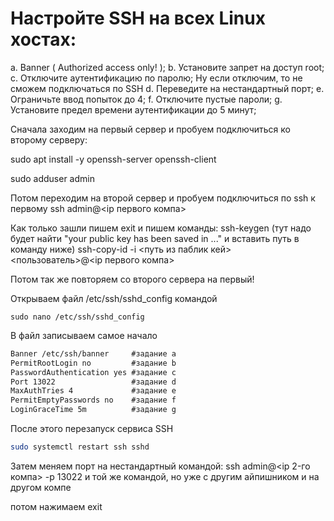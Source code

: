 # Настройте SSH на всех Linux хостах:
a. Banner ( Authorized access only! );
b. Установите запрет на доступ root;
c. Отключите аутентификацию по паролю;
Ну если отключим, то не сможем подключаться по SSH
d. Переведите на нестандартный порт;
e. Ограничьте ввод попыток до 4;
f. Отключите пустые пароли;
g. Установите предел времени аутентификации до 5 минут;

Сначала заходим на первый сервер и пробуем подключиться ко второму серверу:

sudo apt install -y openssh-server openssh-client

sudo adduser admin

Потом переходим на второй сервер и пробуем подключиться по ssh к первому 
ssh admin@<ip первого компа>

Как только зашли пишем exit
и пишем команды: 
ssh-keygen
(тут надо будет найти "your public key has been saved in ..." и вставить путь в команду ниже)
ssh-copy-id -i <путь из паблик кей>  <пользователь>@<ip первого компа>

Потом так же повторяем со второго сервера на первый!

Открываем файл /etc/ssh/sshd_config командой 
```
sudo nano /etc/ssh/sshd_config
```

В файл записываем самое начало 

```txt
Banner /etc/ssh/banner     #задание а
PermitRootLogin no         #задание b
PasswordAuthentication yes #задание c
Port 13022                 #задание d
MaxAuthTries 4             #задание e
PermitEmptyPasswords no    #задание f
LoginGraceTime 5m          #задание g
```

После этого перезапуск сервиса SSH

```bash
sudo systemctl restart ssh sshd
```
Затем меняем порт на нестандартный командой:
ssh admin@<ip 2-го компа> -p 13022
и той же командой, но уже с другим айпишником и на другом компе

потом нажимаем exit
